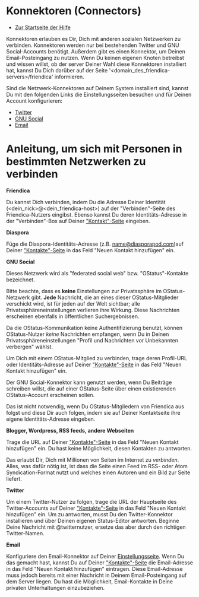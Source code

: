 Konnektoren (Connectors) 
==========

* [Zur Startseite der Hilfe](help)

Konnektoren erlauben es Dir, Dich mit anderen sozialen Netzwerken zu verbinden. 
Konnektoren werden nur bei bestehenden Twitter und GNU Social-Accounts benötigt. 
Außerdem gibt es einen Konnektor, um Deinen Email-Posteingang zu nutzen.
Wenn Du keinen eigenen Knoten betreibst und wissen willst, ob der server Deiner Wahl diese Konnektoren installiert hat, kannst Du Dich darüber auf der Seite '&lt;domain_des_friendica-servers&gt;/friendica' informieren.

Sind die Netzwerk-Konnektoren auf Deinem System installiert sind, kannst Du mit den folgenden Links die Einstellungsseiten besuchen und für Deinen Account konfigurieren:

* [Twitter](/settings/connectors)
* [GNU Social](/settings/connectors)
* [Email](/settings/connectors)

Anleitung, um sich mit Personen in bestimmten Netzwerken zu verbinden
==========================================================

**Friendica**

Du kannst Dich verbinden, indem Du die Adresse Deiner Identität (&lt;dein_nick&gt;@&lt;dein_friendica-host&gt;) auf der "Verbinden"-Seite des Friendica-Nutzers eingibst. 
Ebenso kannst Du deren Identitäts-Adresse in der "Verbinden"-Box auf Deiner ["Kontakt"-Seite](contacts) eingeben.


**Diaspora**

Füge die Diaspora-Identitäts-Adresse (z.B. name@diasporapod.com)auf Deiner ["Kontakte"-Seite](contacts) in das Feld "Neuen Kontakt hinzufügen" ein. 


**GNU Social**

Dieses Netzwerk wird als "federated social web" bzw. "OStatus"-Kontakte bezeichnet.

Bitte beachte, dass es **keine** Einstellungen zur Privatssphäre im OStatus-Netzwerk gibt. 
**Jede** Nachricht, die an eines dieser OStatus-Mitglieder verschickt wird, ist für jeden auf der Welt sichtbar; alle Privatssphäreneinstellungen verlieren ihre Wirkung. 
Diese Nachrichten erscheinen ebenfalls in öffentlichen Suchergebnissen.

Da die OStatus-Kommunikation keine Authentifizierung benutzt, können OStatus-Nutzer *keine* Nachrichten empfangen, wenn Du in Deinen Privatssphäreneinstellungen "Profil und Nachrichten vor Unbekannten verbergen" wählst.

Um Dich mit einem OStatus-Mitglied zu verbinden, trage deren Profil-URL oder Identitäts-Adresse auf Deiner ["Kontakte"-Seite](contacts) in das Feld "Neuen Kontakt hinzufügen" ein.

Der GNU Social-Konnektor kann genutzt werden, wenn Du Beiträge schreiben willst, die auf einer OStatus-Seite über einen existierenden OStatus-Account erscheinen sollen.

Das ist nicht notwendig, wenn Du OStatus-Mitgliedern von Friendica aus folgst und diese Dir auch folgen, indem sie auf Deiner Kontaktseite ihre eigene Identitäts-Adresse eingeben.


**Blogger, Wordpress, RSS feeds, andere Webseiten**

Trage die URL auf Deiner ["Kontakte"-Seite](contacts) in das Feld "Neuen Kontakt hinzufügen" ein. 
Du hast keine Möglichkeit, diesen Kontakten zu antworten.

Das erlaubt Dir, Dich mit Millionen von Seiten im Internet zu _verbinden_. 
Alles, was dafür nötig ist, ist dass die Seite einen Feed im RSS- oder Atom Syndication-Format nutzt und welches einen Autoren und ein Bild zur Seite liefert. 


**Twitter**

Um einem Twitter-Nutzer zu folgen, trage die URL der Hauptseite des Twitter-Accounts auf Deiner ["Kontakte"-Seite](contacts) in das Feld "Neuen Kontakt hinzufügen" ein. 
Um zu antworten, musst Du den Twitter-Konnektor installieren und über Deinen eigenen Status-Editor antworten. 
Beginne Deine Nachricht mit @twitternutzer, ersetze das aber durch den richtigen Twitter-Namen.


**Email**

Konfiguriere den Email-Konnektor auf Deiner [Einstellungsseite](settings). 
Wenn Du das gemacht hast, kannst Du auf Deiner ["Kontakte"-Seite](contacts) die Email-Adresse in das Feld "Neuen Kontakt hinzufügen" eintragen. 
Diese Email-Adresse muss jedoch bereits mit einer Nachricht in Deinem Email-Posteingang auf dem Server liegen. 
Du hast die Möglichkeit, Email-Kontakte in Deine privaten Unterhaltungen einzubeziehen.
